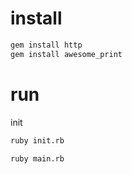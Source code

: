 # install

```ruby
gem install http
gem install awesome_print
```

# run

init

```bash
ruby init.rb
```


```bash
ruby main.rb
```